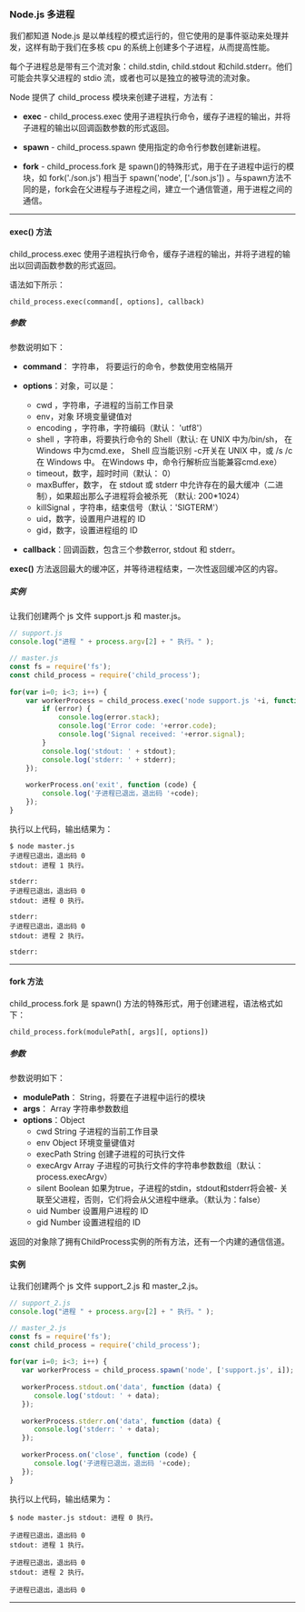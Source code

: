 ### Node.js 多进程
我们都知道 Node.js 是以单线程的模式运行的，但它使用的是事件驱动来处理并发，这样有助于我们在多核 cpu 的系统上创建多个子进程，从而提高性能。

每个子进程总是带有三个流对象：child.stdin, child.stdout 和child.stderr。他们可能会共享父进程的 stdio 流，或者也可以是独立的被导流的流对象。

Node 提供了 child_process 模块来创建子进程，方法有：

- **exec** - child_process.exec 使用子进程执行命令，缓存子进程的输出，并将子进程的输出以回调函数参数的形式返回。

- **spawn** - child_process.spawn 使用指定的命令行参数创建新进程。

- **fork** - child_process.fork 是 spawn()的特殊形式，用于在子进程中运行的模块，如 fork('./son.js') 相当于 spawn('node', ['./son.js']) 。与spawn方法不同的是，fork会在父进程与子进程之间，建立一个通信管道，用于进程之间的通信。
---
#### exec() 方法
child_process.exec 使用子进程执行命令，缓存子进程的输出，并将子进程的输出以回调函数参数的形式返回。

语法如下所示：
```
child_process.exec(command[, options], callback)
```
##### 参数
参数说明如下：

- **command**： 字符串， 将要运行的命令，参数使用空格隔开

- **options**：对象，可以是：

  - cwd ，字符串，子进程的当前工作目录
  - env，对象 环境变量键值对
  - encoding ，字符串，字符编码（默认： 'utf8'）
  - shell ，字符串，将要执行命令的 Shell（默认: 在 UNIX 中为/bin/sh， 在 Windows 中为cmd.exe， Shell 应当能识别 -c开关在 UNIX 中，或 /s /c 在 Windows 中。 在Windows 中，命令行解析应当能兼容cmd.exe）
  - timeout，数字，超时时间（默认： 0）
  - maxBuffer，数字， 在 stdout 或 stderr 中允许存在的最大缓冲（二进制），如果超出那么子进程将会被杀死 （默认: 200*1024）
  - killSignal ，字符串，结束信号（默认：'SIGTERM'）
  - uid，数字，设置用户进程的 ID
  - gid，数字，设置进程组的 ID
- **callback**：回调函数，包含三个参数error, stdout 和 stderr。

**exec()** 方法返回最大的缓冲区，并等待进程结束，一次性返回缓冲区的内容。

##### 实例
让我们创建两个 js 文件 support.js 和 master.js。

```js
// support.js
console.log("进程 " + process.argv[2] + " 执行。" );
```
```js
// master.js
const fs = require('fs');
const child_process = require('child_process');
 
for(var i=0; i<3; i++) {
    var workerProcess = child_process.exec('node support.js '+i, function (error, stdout, stderr) {
        if (error) {
            console.log(error.stack);
            console.log('Error code: '+error.code);
            console.log('Signal received: '+error.signal);
        }
        console.log('stdout: ' + stdout);
        console.log('stderr: ' + stderr);
    });
 
    workerProcess.on('exit', function (code) {
        console.log('子进程已退出，退出码 '+code);
    });
}
```
执行以上代码，输出结果为：
```
$ node master.js 
子进程已退出，退出码 0
stdout: 进程 1 执行。

stderr: 
子进程已退出，退出码 0
stdout: 进程 0 执行。

stderr: 
子进程已退出，退出码 0
stdout: 进程 2 执行。

stderr: 
```
---
#### fork 方法
child_process.fork 是 spawn() 方法的特殊形式，用于创建进程，语法格式如下：
```
child_process.fork(modulePath[, args][, options])
```
##### 参数
参数说明如下：

- **modulePath**： String，将要在子进程中运行的模块
- **args**： Array 字符串参数数组
- **options**：Object
  - cwd String 子进程的当前工作目录
  - env Object 环境变量键值对
  - execPath String 创建子进程的可执行文件
  - execArgv Array 子进程的可执行文件的字符串参数数组（默认：process.execArgv）
  - silent Boolean 如果为true，子进程的stdin，stdout和stderr将会被- 关联至父进程，否则，它们将会从父进程中继承。（默认为：false）
  - uid Number 设置用户进程的 ID
  - gid Number 设置进程组的 ID

返回的对象除了拥有ChildProcess实例的所有方法，还有一个内建的通信信道。

#### 实例
让我们创建两个 js 文件 support_2.js 和 master_2.js。
```js
// support_2.js
console.log("进程 " + process.argv[2] + " 执行。" );
```
```js
// master_2.js
const fs = require('fs');
const child_process = require('child_process');
 
for(var i=0; i<3; i++) {
   var workerProcess = child_process.spawn('node', ['support.js', i]);
 
   workerProcess.stdout.on('data', function (data) {
      console.log('stdout: ' + data);
   });
 
   workerProcess.stderr.on('data', function (data) {
      console.log('stderr: ' + data);
   });
 
   workerProcess.on('close', function (code) {
      console.log('子进程已退出，退出码 '+code);
   });
}
```
执行以上代码，输出结果为：
```
$ node master.js stdout: 进程 0 执行。

子进程已退出，退出码 0
stdout: 进程 1 执行。

子进程已退出，退出码 0
stdout: 进程 2 执行。

子进程已退出，退出码 0
```
---